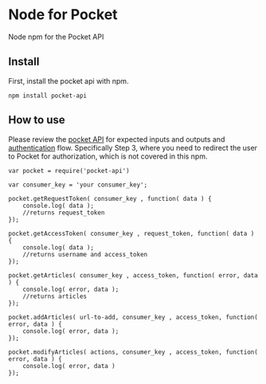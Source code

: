 Node for Pocket
===============

Node npm for the Pocket API

## Install

First, install the pocket api with npm.

`npm install pocket-api`

## How to use

Please review the [pocket API](http://getpocket.com/developer/docs/overview) for expected inputs and outputs and [authentication](http://getpocket.com/developer/docs/authentication) flow. Specifically Step 3, where you need to redirect the user to Pocket for authorization, which is not covered in this npm.

```
var pocket = require('pocket-api')

var consumer_key = 'your consumer_key';

pocket.getRequestToken( consumer_key , function( data ) {
	console.log( data );
	//returns request_token
});

pocket.getAccessToken( consumer_key , request_token, function( data ) {
	console.log( data );
	//returns username and access_token
});

pocket.getArticles( consumer_key , access_token, function( error, data ) {
	console.log( error, data );
	//returns articles
});

pocket.addArticles( url-to-add, consumer_key , access_token, function( error, data ) {
	console.log( error, data );
});

pocket.modifyArticles( actions, consumer_key , access_token, function( error, data ) {
	console.log( error, data )
});
```
